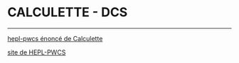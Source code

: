 # CALCULETTE - DCS
***
[hepl-pwcs énoncé de Calculette](https://github.com/hepl-pwcs/calculette)

[site de HEPL-PWCS](https://hepl-pwcs.github.io/)
